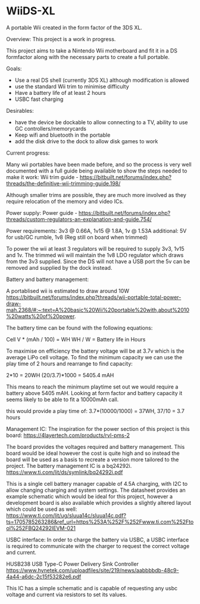 # WiiDS-XL
A portable Wii created in the form factor of the 3DS XL.

Overview:
This project is a work in progress.

This project aims to take a Nintendo Wii motherboard and fit it in a DS formfactor along with the necessary parts to create a full portable.

Goals:
- Use a real DS shell (currently 3DS XL) although modification is allowed
- use the standard Wii trim to minimise difficulty
- Have a battery life of at least 2 hours
- USBC fast charging

Desirables:
- have the device be dockable to allow connecting to a TV, ability to use GC controllers/memorycards
- Keep wifi and bluetooth in the portable
- add the disk drive to the dock to allow disk games to work
  
Current progress:

Many wii portables have been made before, and so the process is very well documented with a full guide being available to show the steps needed to make it work:
Wii trim guide - https://bitbuilt.net/forums/index.php?threads/the-definitive-wii-trimming-guide.198/ 

Although smaller trims are possible, they are much more involved as they require relocation of the memory and video ICs.

Power supply:
Power guide - https://bitbuilt.net/forums/index.php?threads/custom-regulators-an-explanation-and-guide.754/ 

Power requirements: 3v3 @ 0.66A, 1v15 @ 1.8A, 1v @ 1.53A
additional: 5V for usb/GC rumble, 1v8 (Reg still on board when trimmed)

To power the wii at least 3 regulators will be required to supply 3v3, 1v15 and 1v. The trimmed wii will maintain the 1v8 LDO regulator which draws from the 3v3 supplied. 
Since the DS will not have a USB port the 5v can be removed and supplied by the dock instead.

Battery and battery management:

A portablised wii is estimated to draw around 10W
https://bitbuilt.net/forums/index.php?threads/wii-portable-total-power-draw-mah.2368/#:~:text=A%20basic%20Wii%20portable%20with,about%2010%20watts%20of%20power.

The battery time can be found with the following equations:

Cell V * (mAh / 100) = WH
WH / W = Battery life in Hours

To maximise on efficiency the battery voltage will be at 3.7v which is the average LiPo cell voltage.
To find the minimum capacity we can use the play time of 2 hours and rearrange to find capacity:

2*10 = 20WH
(20/3.7)*1000 = 5405.4 mAH

This means to reach the minimum playtime set out we would require a battery above 5405 mAH. 
Looking at form factor and battery capacity it seems likely to be able to fit a 10000mAh call.

this would provide a play time of:
3.7*(10000/1000) = 37WH, 37/10 = 3.7 hours

Management IC:
The inspiration for the power section of this project is this board:
https://4layertech.com/products/rvl-pms-2

The board provides the voltages required and battery management. This board would be ideal however the cost is quite high and so instead the board will be used as a basis to recreate a version more tailored to the project.
The battery management IC is a bq24292i.
https://www.ti.com/lit/ds/symlink/bq24292i.pdf 

This is a single cell battery manager capable of 4.5A charging, with I2C to allow changing charging and system settings.
The datasheet provides an example schematic which would be ideal for this project, however a development board is also available which provides a slightly altered layout which could be used as well:
https://www.ti.com/lit/ug/sluua14c/sluua14c.pdf?ts=1705785263286&ref_url=https%253A%252F%252Fwww.ti.com%252Ftool%252FBQ24292IEVM-021

USBC interface:
In order to charge the battery via USBC, a USBC interface is required to communicate with the charger to request the correct voltage and current.

HUSB238 USB Type-C Power Delivery Sink Controller
https://www.hynetek.com/uploadfiles/site/219/news/aabbbbdb-48c9-4a44-a6dc-2c15f53282e6.pdf

This IC has a simple schematic and is capable of requesting any usbc voltage and current via resistors to set its values.



